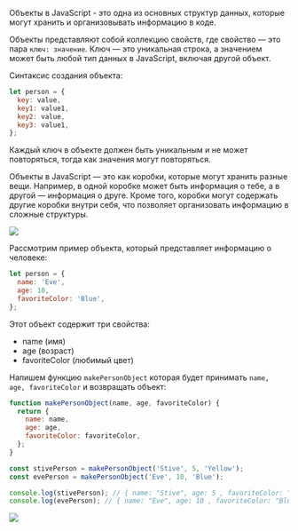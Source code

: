 Объекты в JavaScript - это одна из основных структур данных, которые могут хранить и организовывать информацию в коде.

Объекты представляют собой коллекцию свойств, где свойство — это пара `ключ: значение`. Ключ — это уникальная строка, а значением может быть любой тип данных в JavaScript, включая другой объект.

Синтаксис создания объекта:

```javascript
let person = {
  key: value,
  key1: value1,
  key2: value,
  key3: value1,
};
```

Каждый ключ в объекте должен быть уникальным и не может повторяться, тогда как значения могут повторяться.

Объекты в JavaScript — это как коробки, которые могут хранить разные вещи. Например, в одной коробке может быть информация о тебе, а в другой — информация о друге. Кроме того, коробки могут содержать другие коробки внутри себя, что позволяет организовать информацию в сложные структуры.

![](https://course-qa-basics.s3.us-west-1.amazonaws.com/box-js.png)

Рассмотрим пример объекта, который представляет информацию о человеке:

```javascript
let person = {
  name: 'Eve',
  age: 10,
  favoriteColor: 'Blue',
};
```

Этот объект содержит три свойства:

- name (имя)
- age (возраст)
- favoriteColor (любимый цвет)

Напишем функцию `makePersonObject` которая будет принимать `name, age, favoriteColor` и возвращать объект:

```javascript
function makePersonObject(name, age, favoriteColor) {
  return {
    name: name,
    age: age,
    favoriteColor: favoriteColor,
  };
}

const stivePerson = makePersonObject('Stive', 5, 'Yellow');
const evePerson = makePersonObject('Eve', 10, 'Blue');

console.log(stivePerson); // { name: "Stive", age: 5 , favoriteColor: "Yellow" }
console.log(evePerson); // { name: "Eve", age: 10 , favoriteColor: "Blue" }
```
![](https://course-qa-basics.s3.us-west-1.amazonaws.com/girl-and-key.png)